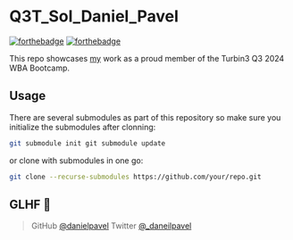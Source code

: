 # Q3T_Sol_Daniel_Pavel

[![forthebadge](https://forthebadge.com/images/badges/it-works-dont-know-how.svg)](https://forthebadge.com)
[![forthebadge](http://forthebadge.com/images/badges/built-with-love.svg)](http://forthebadge.com)

This repo showcases [my](https://x.com/_danielpavel) work as a proud member of the Turbin3 Q3 2024 WBA Bootcamp.

## Usage

There are several submodules as part of this repository so make sure you initialize the submodules after clonning:

```bash
git submodule init git submodule update
```

or clone with submodules in one go:

```bash
git clone --recurse-submodules https://github.com/your/repo.git
```

## GLHF 👋

> GitHub [@danielpavel](https://github.com/danielpavel)
> Twitter [@\_daneilpavel](https://twitter.com/_danielpavel)
